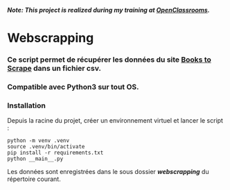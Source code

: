 ***Note: This project is realized during my training at [OpenClassrooms](https://openclassrooms.com/fr/).***

# Webscrapping
### Ce script permet de récupérer les données du site [Books to Scrape](http://books.toscrape.com/) dans un fichier csv.
### Compatible avec Python3 sur tout OS.
### Installation
Depuis la racine du projet, créer un environnement virtuel et lancer le script :
```
python -m venv .venv
source .venv/bin/activate
pip install -r requirements.txt
python __main__.py
```
Les données sont enregistrées dans le sous dossier ***webscrapping*** du répertoire courant.